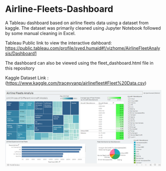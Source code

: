 # Airline-Fleets-Dashboard

A Tableau dashboard based on airline fleets data using a dataset from kaggle. The dataset was primarily cleaned using Jupyter Notebook followed by some manual cleaning in Excel. 
 
Tableau Public link to view the interactive dahboard: https://public.tableau.com/profile/syed.humaid#!/vizhome/AirlineFleetAnalysis/Dashboard1

The dashboard can also be viewed using the fleet_dashboard.html file in this repository

Kaggle Dataset Link : (https://www.kaggle.com/traceyvanp/airlinefleet#Fleet%20Data.csv)

![alt text](https://github.com/Shbh11/Airline-Fleets-Dashboard/blob/master/dashboard_screenshot.PNG)
